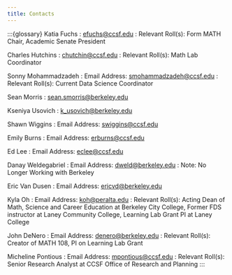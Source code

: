 ```yaml
---
title: Contacts
---
```


:::{glossary}
Katia Fuchs
: efuchs@ccsf.edu
: Relevant Roll(s): Form MATH Chair, Academic Senate President

Charles Hutchins
: chutchin@ccsf.edu
: Relevant Roll(s): Math Lab Coordinator

Sonny Mohammadzadeh
: Email Address: smohammadzadeh@ccsf.edu
: Relevant Roll(s): Current Data Science Coordinator

Sean Morris
: sean.smorris@berkeley.edu

Kseniya Usovich
: k_usovich@berkeley.edu

Shawn Wiggins
: Email Address: swiggins@ccsf.edu

Emily Burns
: Email Address: erburns@ccsf.edu

Ed Lee
: Email Address: eclee@ccsf.edu

Danay Weldegabriel
: Email Address: dweld@berkeley.edu
: Note: No Longer Working with Berkeley

Eric Van Dusen
: Email Address: ericvd@berkeley.edu

Kyla Oh
: Email Address: koh@peralta.edu
: Relevant Roll(s): Acting Dean of Math, Science and Career Education at Berkeley City College, Former FDS instructor at Laney Community College, Learning Lab Grant PI at Laney College

John DeNero
: Email Address: denero@berkeley.edu
: Relevant Roll(s): Creator of MATH 108, PI on Learning Lab Grant

Micheline Pontious
: Email Address: mpontious@ccsf.edu
: Relevant Roll(s): Senior Research Analyst at CCSF Office of Research and Planning
:::